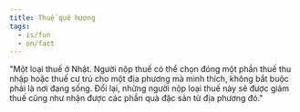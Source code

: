 ```yaml
---
title: Thuế quê hương
tags:
  - is/fun
  - on/fact
---
```

"Một loại thuế ở Nhật. Người nộp thuế có thể chọn đóng một phần thuế thu nhập hoặc thuế cư trú cho một địa phương mà mình thích, không bắt buộc phải là nơi đang sống. Đổi lại, những người nộp loại thuế này sẽ được giảm thuế cũng như nhận được các phần quà đặc sản từ địa phương đó."
